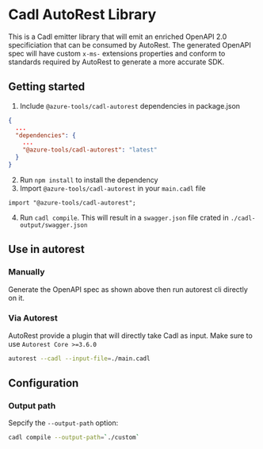 # Cadl AutoRest Library

This is a Cadl emitter library that will emit an enriched OpenAPI 2.0 specificiation that can be consumed by AutoRest.
The generated OpenAPI spec will have custom `x-ms-` extensions properties and conform to standards required by  AutoRest to generate a more accurate SDK.

## Getting started

1. Include `@azure-tools/cadl-autorest` dependencies in package.json

```json
{
  ...
  "dependencies": {
    ...
    "@azure-tools/cadl-autorest": "latest"
  }
}
```

2. Run `npm install` to install the dependency
3. Import `@azure-tools/cadl-autorest` in your `main.cadl` file

```cadl
import "@azure-tools/cadl-autorest";
```

4. Run `cadl compile`. This will result in a `swagger.json` file crated in `./cadl-output/swagger.json`

## Use in autorest

### Manually

Generate the OpenAPI spec as shown above then run autorest cli directly on it.

### Via Autorest

AutoRest provide a plugin that will directly take Cadl as input. Make sure to use `Autorest Core >=3.6.0`

```bash
autorest --cadl --input-file=./main.cadl
```

## Configuration

### Output path

Sepcify the `--output-path` option:

```bash
cadl compile --output-path=`./custom`
```

